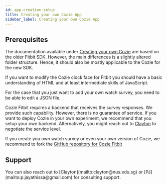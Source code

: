 ```yaml
---
id: app-creation-setup
title: Creating your own Cozie App
sidebar_label: Creating your own Cozie App
---
```


<h2> Prerequisites </h2>

The documentation available under [Creating your own Cozie](app-creation-setup) are based on the older Fitbit SDK. However, the main differences is a slightly altered folder structure. Hence, it should also be mostly applicable to the Cozie for the new SDK.

If you want to modify the Cozie clock face for Fitbit you should have a basic understanding of HTML and at least intermediate skills of JavaScript. 

For the case that you just want to add your own watch survey, you need to be able to edit a JSON file.

Cozie Fitbit requires a backend that receives the survey responses. We provide such capability. However, there is no guarantee of service. If you want to deploy Cozie in your own experiment, we recommend that you setup your own backend. Alternatively, you might reach out to [Clayton](mailto:clayton@nus.edu.sg) to negotiate the service level.

If you create you own watch survey or even your own version of Cozie, we recommend to fork the [GitHub repository for Cozie Fitbit](https://github.com/cozie-app/cozie)

<h2> Support </h2>
You can also reach out to [Clayton](mailto:clayton@nus.edu.sg) or [PJ](mailto:p.jayathissa@gmail.com) for consulting support.

